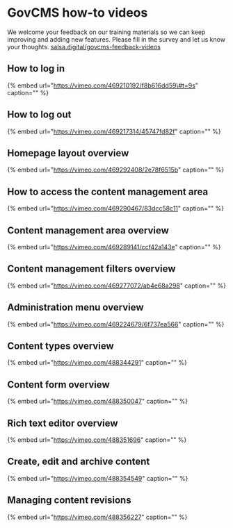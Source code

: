 # GovCMS how-to videos

We welcome your feedback on our training materials so we can keep improving and adding new features. Please fill in the survey and let us know your thoughts. [salsa.digital/govcms-feedback-videos](https://salsadigital.com.au/feedback-govcms-videos)

## How to log in

{% embed url="https://vimeo.com/469210192/f8b616dd59\#t=9s" caption="" %}

## How to log out

{% embed url="https://vimeo.com/469217314/45747fd82f" caption="" %}

## Homepage layout overview

{% embed url="https://vimeo.com/469292408/2e78f6515b" caption="" %}

## How to access the content management area

{% embed url="https://vimeo.com/469290467/83dcc58c11" caption="" %}

## Content management area overview

{% embed url="https://vimeo.com/469289141/ccf42a143e" caption="" %}

## Content management filters overview

{% embed url="https://vimeo.com/469277072/ab4e68a298" caption="" %}

## Administration menu overview

{% embed url="https://vimeo.com/469224679/6f737ea566" caption="" %}

## Content types overview

{% embed url="https://vimeo.com/488344291" caption="" %}

## Content form overview

{% embed url="https://vimeo.com/488350047" caption="" %}

## Rich text editor overview

{% embed url="https://vimeo.com/488351696" caption="" %}

## Create, edit and archive content

{% embed url="https://vimeo.com/488354549" caption="" %}

## Managing content revisions

{% embed url="https://vimeo.com/488356227" caption="" %}

